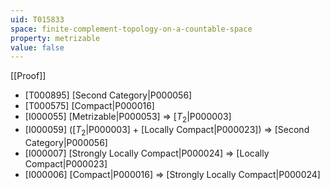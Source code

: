 ```yaml
---
uid: T015833
space: finite-complement-topology-on-a-countable-space
property: metrizable
value: false
---
```

[[Proof]]

* [T000895] [Second Category|P000056]
* [T000575] [Compact|P000016]
* [I000055] [Metrizable|P000053] => [$T_2$|P000003]
* [I000059] ([$T_2$|P000003] + [Locally Compact|P000023]) => [Second Category|P000056]
* [I000007] [Strongly Locally Compact|P000024] => [Locally Compact|P000023]
* [I000006] [Compact|P000016] => [Strongly Locally Compact|P000024]

